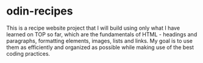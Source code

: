 # odin-recipes
This is a recipe website project that I will build using only what I have learned on TOP so far, which are the fundamentals of HTML - headings and paragraphs, formatting elements, images, lists and links. My goal is to use them as efficiently and organized as possible while making use of the best coding practices.